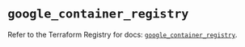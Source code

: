 # `google_container_registry`

Refer to the Terraform Registry for docs: [`google_container_registry`](https://registry.terraform.io/providers/hashicorp/google/5.42.0/docs/resources/container_registry).
